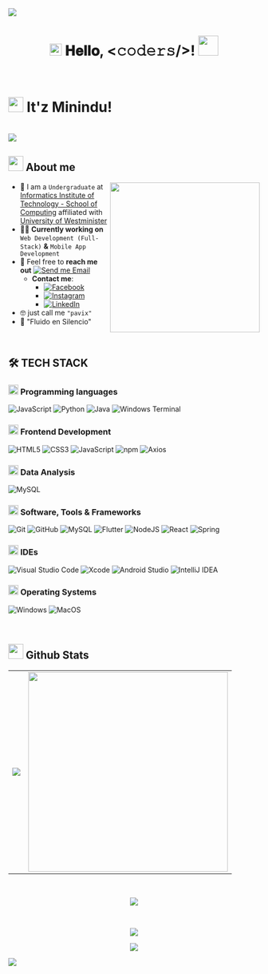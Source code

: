 <!--horizontal divider(gradiant)-->
<img src="https://user-images.githubusercontent.com/73097560/115834477-dbab4500-a447-11eb-908a-139a6edaec5c.gif">

<h1 align="center">
  <img src="GIF/Earth.gif" width="24px">
  𝐇𝐞𝐥𝐥𝐨, &lt;𝚌𝚘𝚍𝚎𝚛𝚜/&gt;!
  <img src="GIF/Hi.gif" width="40px" />
</h1>

<br/>

# <img src="https://emojis.slackmojis.com/emojis/images/1531849430/4246/blob-sunglasses.gif?1531849430" width="30"/> It'z Minindu! 
<br /> 

<img src="https://readme-typing-svg.herokuapp.com?font=Architects+Daughter&color=22EBF7&size=25&center=true&lines=Wussup+fam+Minindu+here.;Full+Stack+Web+developer...;ICT+Enthusiast...;Gamer...;Welcome+to+my+GITHub..."/>


## <picture><img src = "https://github.com/7oSkaaa/7oSkaaa/blob/main/Images/about_me.gif?raw=true" width = 30px></picture> About me

<picture> <img align="right" src="https://media.giphy.com/media/SWoSkN6DxTszqIKEqv/giphy.gif" width = 300px></picture>

- :school: I am a `Undergraduate` at [Informatics Institute of Technology - School of Computing](https://www.iit.ac.lk/computing/) affiliated with [University of Westminister](https://www.westminster.ac.uk/)
- :technologist: **Currently working on** `Web Development (Full-Stack)` **&** `Mobile App Development`
- :email: Feel free to **reach me out** [![Send me Email](https://img.shields.io/static/v1?label=email&amp;message=pavix0xd&amp;color=EA4335&amp;style=flat-square)](mailto:minindupavith20@gmail.com)
  - **Contact me**:
    - [![Facebook](https://img.shields.io/badge/Facebook-1877F2?logo=facebook&logoColor=white&style=flat-square)](https://www.facebook.com/minindu.pavith.9/)
    - [![Instagram](https://img.shields.io/badge/Instagram-E4405F?logo=instagram&logoColor=white&style=flat-square)](https://www.instagram.com/pavix.___/)
    - [![LinkedIn](https://img.shields.io/badge/LinkedIn-0A66C2?logo=linkedin&logoColor=white&style=flat-square)](www.linkedin.com/in/minindu-suriyapperuma)
- :nerd_face: just call me `"pavix"`
- 🪬 "Fluido en Silencio"

<br>

## 🛠️ TECH STACK

### <picture> <img src = "https://github.com/7oSkaaa/7oSkaaa/blob/main/Images/Programming_Languages.gif?raw=true" width = 20px>  </picture> Programming languages

![JavaScript](https://img.shields.io/badge/JavaScript-F7DF1E?style=flat-square&logo=JavaScript&logoColor=white)
![Python](https://img.shields.io/badge/Python-3776AB?style=flat-square&logo=Python&logoColor=white)
![Java](https://img.shields.io/badge/java-%23ED8B00.svg?style=flat-square&logo=openjdk&logoColor=white)
![Windows Terminal](https://img.shields.io/badge/Windows%20Terminal-%234D4D4D.svg?style=flat-square&logo=windows-terminal&logoColor=white)

### <picture> <img src = "https://github.com/7oSkaaa/7oSkaaa/blob/main/Images/Front_End.gif?raw=true" width = 20px>  </picture> Frontend Development

![HTML5](https://img.shields.io/badge/HTML-E34F26?style=flat-square&logo=HTML5&logoColor=white)
![CSS3](https://img.shields.io/badge/CSS-1572B6?style=flat-square&logo=CSS3&logoColor=white)
![JavaScript](https://img.shields.io/badge/JavaScript-F7DF1E?style=flat-square&logo=JavaScript&logoColor=white)
![npm](https://img.shields.io/badge/npm-CB3837?style=flat-square&logo=npm&logoColor=white)
![Axios](https://img.shields.io/badge/Axios-5A29E4?style=flat-square&logo=Axios&logoColor=white)

### <picture> <img src = "https://github.com/7oSkaaa/7oSkaaa/blob/main/Images/CP_PS.gif?raw=true" width = 20px>  </picture> Data Analysis

![MySQL](https://img.shields.io/badge/MySQL-4479A1?style=flat-square&logo=MySQL&logoColor=white)

### <picture> <img src = "https://github.com/7oSkaaa/7oSkaaa/blob/main/Images/Software_Tools.gif?raw=true" width = 20px>  </picture> Software, Tools & Frameworks

![Git](https://img.shields.io/badge/Git-F05032?style=flat-square&logo=Git&logoColor=white)
![GitHub](https://img.shields.io/badge/GitHub-181717?style=flat-square&logo=GitHub&logoColor=white)
![MySQL](https://img.shields.io/badge/MySQL-4479A1?style=flat-square&logo=MySQL&logoColor=white)
![Flutter](https://img.shields.io/badge/Flutter-%2302569B.svg?style=flat-square&logo=Flutter&logoColor=white)
![NodeJS](https://img.shields.io/badge/node.js-6DA55F?style=flat-square&logo=node.js&logoColor=white)
![React](https://img.shields.io/badge/react-%2320232a.svg?style=flat-square&logo=react&logoColor=%2361DAFB)
![Spring](https://img.shields.io/badge/spring-%236DB33F.svg?style=flat-square&logo=spring&logoColor=white)

### <picture> <img src = "https://github.com/7oSkaaa/7oSkaaa/blob/main/Images/IDEs.gif?raw=true" width = 20px>  </picture> IDEs

![Visual Studio Code](https://img.shields.io/badge/Visual_Studio_Code-007ACC?style=flat-square&logo=Visual-Studio-Code&logoColor=white)
![Xcode](https://img.shields.io/badge/Xcode-1575F9?style=flat-square&logo=Xcode&logoColor=white)
![Android Studio](https://img.shields.io/badge/android%20studio-346ac1?style=flat-square&logo=android%20studio&logoColor=white)
![IntelliJ IDEA](https://img.shields.io/badge/IntelliJIDEA-000000.svg?style=flat-square&logo=intellij-idea&logoColor=white)

### <picture> <img src = "https://github.com/7oSkaaa/7oSkaaa/blob/main/Images/OS.gif?raw=true" width = 20px>  </picture> Operating Systems

![Windows](https://img.shields.io/badge/Windows-0078D6?style=flat-square&logo=Windows&logoColor=white)
![MacOS](https://img.shields.io/badge/MacOS-000000?style=flat-square&logo=macOS&logoColor=white)

<br>

## <picture> <img src = "https://github.com/7oSkaaa/7oSkaaa/blob/main/Images/Statistics.gif?raw=true" width = 30px>  </picture> Github Stats

<table align="center">
  <tr>
    <td>
      <a href="https://github.com/pavix0xd">
        <img src="https://github-readme-stats.vercel.app/api/top-langs/?username=pavix0xd&theme=blueberry&layout=compact" />
      </a>
    </td>
    <td>
      <img src="https://github-readme-stats.vercel.app/api?username=pavix0xd&show_icons=true&theme=blueberry" width="400">
    </td>
  </tr>
</table>

<br/>

<p align="center">
  <img src="https://github-profile-trophy.vercel.app/?username=pavix0xd&theme=onestar&row=1&column=7">
</p>
<br>

<p align="center">
  <img src="https://github-readme-activity-graph.vercel.app/graph?username=pavix0xd&theme=github-dark&hide_border=true">
</p>

<div align="center">

![](https://komarev.com/ghpvc/?username=pavix0xd&abbreviated=true)

</div>
<img src="https://user-images.githubusercontent.com/73097560/115834477-dbab4500-a447-11eb-908a-139a6edaec5c.gif">
